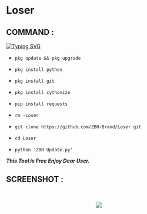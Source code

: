 # Loser

## COMMAND :

[![Typing SVG](https://readme-typing-svg.demolab.com?font=Fira+Code&pause=1000&color=FF2C10&background=31FF9400&width=435&lines=Enjoy+Free+Cloning+Comand%F0%9F%A4%9F)](https://git.io/typing-svg)

* `pkg update && pkg upgrade`

* `pkg install python`

* `pkg install git`

* `pkg install cythonize`

* `pip install requests`

* `rm -Loser`

* `git clone https://github.com/ZBH-Brand/Loser.git`

* `cd Loser`

* `python 'ZBH Update.py'`


___This Tool is Free Enjoy Dear User.___</br>

## SCREENSHOT :


<br>
<p align="center">
<img src="![IMG-20230429-WA0031](https://user-images.githubusercontent.com/125175895/235300200-bcf130a7-db12-4d30-a965-d0ef2553310c.jpg)"/>
</p>

